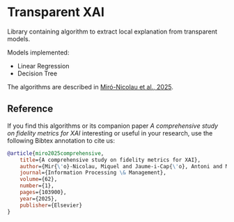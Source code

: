 # Transparent XAI


Library containing algorithm to extract local explanation from transparent models.

Models implemented:

- Linear Regression
- Decision Tree

The algorithms are described in [Miró-Nicolau et al., 2025](https://www.sciencedirect.com/science/article/pii/S0306457324002590).

## Reference

If you find this algorithms or its companion paper *A comprehensive study on fidelity metrics for XAI* 
interesting or useful in your research, use the following Bibtex annotation to cite us:

```bibtex
@article{miro2025comprehensive,
    title={A comprehensive study on fidelity metrics for XAI},
    author={Mir{\'o}-Nicolau, Miquel and Jaume-i-Cap{\'o}, Antoni and Moy{\`a}-Alcover, Gabriel},
    journal={Information Processing \& Management},
    volume={62},
    number={1},
    pages={103900},
    year={2025},
    publisher={Elsevier}
}
```
